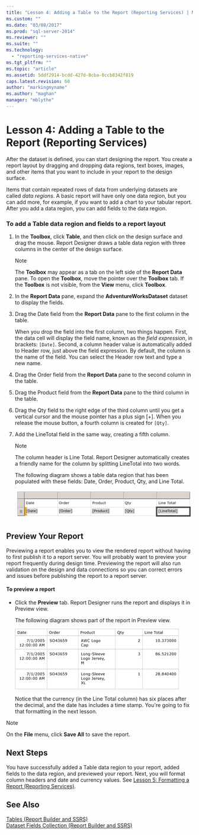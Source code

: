 ```yaml
---
title: "Lesson 4: Adding a Table to the Report (Reporting Services) | Microsoft Docs"
ms.custom: ""
ms.date: "03/08/2017"
ms.prod: "sql-server-2014"
ms.reviewer: ""
ms.suite: ""
ms.technology: 
  - "reporting-services-native"
ms.tgt_pltfrm: ""
ms.topic: "article"
ms.assetid: 5ddf2914-bcdd-427d-8cba-0ccb8342f819
caps.latest.revision: 60
author: "markingmyname"
ms.author: "maghan"
manager: "mblythe"
---
```

# Lesson 4: Adding a Table to the Report (Reporting Services)
  After the dataset is defined, you can start designing the report. You create a report layout by dragging and dropping data regions, text boxes, images, and other items that you want to include in your report to the design surface.  
  
 Items that contain repeated rows of data from underlying datasets are called *data regions*. A basic report will have only one data region, but you can add more, for example, if you want to add a chart to your tabular report. After you add a data region, you can add fields to the data region.  
  
### To add a Table data region and fields to a report layout  
  
1.  In the **Toolbox**, click **Table**, and then click on the design surface and drag the mouse. Report Designer draws a table data region with three columns in the center of the design surface.  
  
    > [!NOTE]  
    >  The **Toolbox** may appear as a tab on the left side of the **Report Data** pane. To open the **Toolbox**, move the pointer over the **Toolbox** tab. If the **Toolbox** is not visible, from the **View** menu, click **Toolbox**.  
  
2.  In the **Report Data** pane, expand the **AdventureWorksDataset** dataset to display the fields.  
  
3.  Drag the Date field from the **Report Data** pane to the first column in the table.  
  
     When you drop the field into the first column, two things happen. First, the data cell will display the field name, known as the *field expression*, in brackets: `[Date]`. Second, a column header value is automatically added to Header row, just above the field expression. By default, the column is the name of the field. You can select the Header row text and type a new name.  
  
4.  Drag the Order field from the **Report Data** pane to the second column in the table.  
  
5.  Drag the Product field from the **Report Data** pane to the third column in the table.  
  
6.  Drag the Qty field to the right edge of the third column until you get a vertical cursor and the mouse pointer has a plus sign [+]. When you release the mouse button, a fourth column is created for `[Qty]`.  
  
7.  Add the LineTotal field in the same way, creating a fifth column.  
  
    > [!NOTE]  
    >  The column header is Line Total. Report Designer automatically creates a friendly name for the column by splitting LineTotal into two words.  
  
     The following diagram shows a table data region that has been populated with these fields: Date, Order, Product, Qty, and Line Total.  
  
     ![Design, Table with header row and detail row](../../2014/tutorials/media/rs-basictabledetailsdesign.gif "Design, Table with header row and detail row")  
  
## Preview Your Report  
 Previewing a report enables you to view the rendered report without having to first publish it to a report server. You will probably want to preview your report frequently during design time. Previewing the report will also run validation on the design and data connections so you can correct errors and issues before publishing the report to a report server.  
  
#### To preview a report  
  
-   Click the **Preview** tab. Report Designer runs the report and displays it in Preview view.  
  
     The following diagram shows part of the report in Preview view.  
  
     ![Preview, Detail rows of table with 5 columns](../../2014/tutorials/media/rs-basictabledetailspreview.gif "Preview, Detail rows of table with 5 columns")  
  
     Notice that the currency (in the Line Total column) has six places after the decimal, and the date has includes a time stamp. You're going to fix that formatting in the next lesson.  
  
> [!NOTE]  
>  On the **File** menu, click **Save All** to save the report.  
  
## Next Steps  
 You have successfully added a Table data region to your report, added fields to the data region, and previewed your report. Next, you will format column headers and date and currency values. See [Lesson 5: Formatting a Report &#40;Reporting Services&#41;](../reporting-services/lesson-5-formatting-a-report-reporting-services.md).  
  
## See Also  
 [Tables &#40;Report Builder  and SSRS&#41;](../../2014/reporting-services/tables-report-builder-and-ssrs.md)   
 [Dataset Fields Collection &#40;Report Builder and SSRS&#41;](../../2014/reporting-services/dataset-fields-collection-report-builder-and-ssrs.md)  
  
  